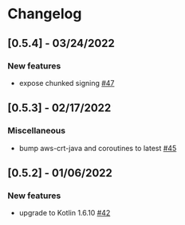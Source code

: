 # Changelog

## [0.5.4] - 03/24/2022

### New features
* expose chunked signing [#47](https://github.com/awslabs/aws-crt-kotlin/pull/47)

## [0.5.3] - 02/17/2022

### Miscellaneous
* bump aws-crt-java and coroutines to latest [#45](https://github.com/awslabs/aws-crt-kotlin/pull/45)

## [0.5.2] - 01/06/2022

### New features
* upgrade to Kotlin 1.6.10 [#42](https://github.com/awslabs/aws-crt-kotlin/pull/42)


